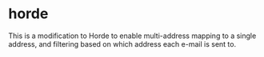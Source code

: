 horde
=====

This is a modification to Horde to enable multi-address mapping to a single address, and filtering based on which address each e-mail is sent to.